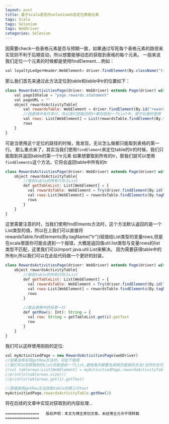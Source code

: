 ```yaml
---
layout: post
title: 基于scala语言的selenium动态定位表格元素
tags: Scala
tags: Selenium
tags: WebDriver
categories: Selenium
---
```



因需要check一些表格元素是否与预期一致，如果通过写死每个表格元素的路径来实现则不利于后期变动，所以想要能够动态的获取到表格的每个元素。
一般来说我们定位一个元素的时候都是使用findElement....例如：


```javascript
val loyaltyLedgerHeader:WebElement= driver.findElement(By.className("title-main"))
```

那么我们首先来通过此方法定位到table和table中tr的位置如下：

```javascript
class RewardsActivitiesPage(driver: WebDriver) extends Page(driver) with ExpwebUriBuilder {
    val pageIdValue = "page.rewards.statement"
    val pageURL = ""
    object rewardsActivityTable{
        val rewardsTable: WebElement = driver.findElement(By.id("rewards_activity_page"))
        //因表格中有许多行，所以我们把取回的tr都存放到一个List中，便于后面的使用
        val rows: List[WebElement] = List(rewardsTable.findElement(By.tagName("tr")))
        rows
    }
}
```

可是当使用这个定位的路径的时候，我发现，无论怎么做都只能取到表格的第一行。
那么重点来了，其实当我们使用`findElement`来定位table的tr的时候，我们只能取到并返回table的第一个tr元素
如果想要取到所有的tr，那我们就可以使用`findElements`这个方法，它将会返回table中所有的tr

```javascript
class RewardsActivitiesPage(driver: WebDriver) extends Page(driver) with ExpwebUriBuilder {
    object rewardsActivityTable{
        //取到table的所有行存入List
        def getTableList: List[WebElement] = {
          val rewardsTable: WebElement = Try(driver.findElement(By.id("rewards_activity_page"))).getOrElse(null)
          val rows:List[WebElement] = rewardsTable.findElements(By.tagName("tr"))
          rows
        }        
    }
}
```

这里需要注意的时，当我们使用findElments方法时，这个方法默认返回的是一个List类型的值，所以在上我们可以直接将rewardsTable.findElements(By.tagName("tr"))赋值给List类型的变量rows,但是在scala里面你可能会遇到一个报错，大概是返回值util.list类型与变量rows的list类型不匹配，这里我们可以import java.util.List来解决。
因为需要获得table中的所有tr,所以我们可以在此给代码做一个更好的封装，

```javascript
class RewardsActivitiesPage(driver: WebDriver) extends Page(driver) with ExpwebUriBuilder {
    object rewardsActivityTable{
        //取到table的所有行存入List
        def getTableList: List[WebElement] = {
          val rewardsTable: WebElement = Try(driver.findElement(By.id("rewards_activity_page"))).getOrElse(null)
          val rows:List[WebElement] = rewardsTable.findElements(By.tagName("tr"))
          rows
        }
        
        //取出表格中的任意一行
        def getRow(i: Int): String = {
          val row: String = getTableList.get(i).getText
          row
        }
    }
}
```
我们可以这样使用刚刚的定位:
```javascript
val myActivitiedPage = new RewardsActivitiesPage(webDriver)
//如果没有实现getRow方法时，可如下使用
//我们可以将获取到的List先赋值给一个List,避免每次都要去调用页面类的方法(当然你也可以直接使用)：
//val tablerows:List[WebElement] = myActivitiedPage.rewardsActivityTable.getTableList
//println(tablerows.size())
//println(tablerows.get(1).getText)

//直接使用getRow方法获取table的第三行text
myActivitiedPage.rewardsActivityTable.getRow(2)
```



将在后续的文章中实现对获取到的内容处理...


`===============   版权声明：本文为博主原创文章，未经博主允许不得转载   ===============`



